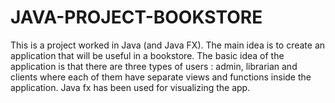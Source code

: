 # JAVA-PROJECT-BOOKSTORE
This is a project worked in Java (and Java FX). The main idea is to create an application that will be useful in a bookstore. The basic idea of the application is that there are three types of users : admin, librarian and clients where each of them have separate views and functions inside the application. Java fx has been used for visualizing the app.
